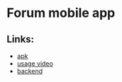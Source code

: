 # Forum mobile app
## Links:
+ [apk](https://github.com/Roboskeletron/forum-mobile-app/blob/master/app/release/app-release.apk)
+ [usage video](https://disk.yandex.ru/i/ujA4LqaVBLgxHQ)
+ [backend](https://github.com/Roboskeletron/fourm-web-app)

